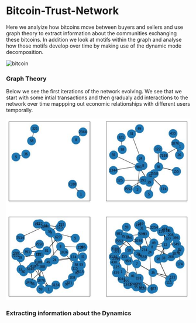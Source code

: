 # Bitcoin-Trust-Network
Here we analyize how bitcoins move between buyers and sellers and use graph theory to extract information about the communities exchanging these bitcoins. In addition we look at motifs within the graph and analyse how those motifs develop over time by making use of the dynamic mode decomposition. 

<img  src= https://bitcoin.org/img/home/bitcoin-img.svg?1601014243, alt = "bitcoin" width="300" height="300">


### Graph Theory

Below we see the first iterations of the network evolving. We see that we start with some intial transactions and then gradualy add interactions to the network over time mappping out economic relationships with different users temporally. 

<img src= "https://github.com/RCSimpson/Bitcoin-Trust-Network/blob/master/images/graphs.JPG">

### Extracting information about the Dynamics
